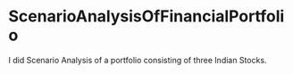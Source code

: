 # ScenarioAnalysisOfFinancialPortfolio
I did Scenario Analysis of a portfolio consisting of three Indian Stocks. 
